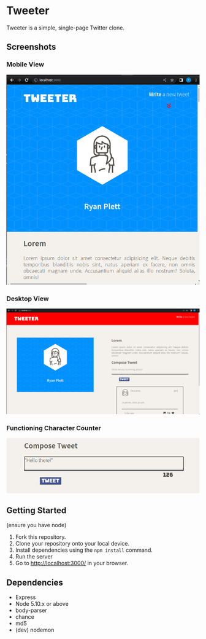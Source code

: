 # Tweeter

Tweeter is a simple, single-page Twitter clone.

## Screenshots

### Mobile View
!["Tablet"](https://github.com/plettboy/tweeter/blob/master/screenshots/tabletview.png?raw=true)

### Desktop View
!["Desktop"](https://github.com/plettboy/tweeter/blob/master/screenshots/desktopview.png?raw=true)

### Functioning Character Counter
!["Character Counter"](https://github.com/plettboy/tweeter/blob/master/screenshots/characterCounter.png?raw=true)

## Getting Started
(ensure you have node)
1. Fork this repository.
2. Clone your repository onto your local device.
3. Install dependencies using the `npm install` command.
4. Run the server
5. Go to <http://localhost:3000/> in your browser.

## Dependencies

- Express
- Node 5.10.x or above
- body-parser
- chance
- md5
- (dev) nodemon
